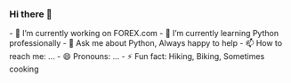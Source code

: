 ### Hi there 👋

<!--
**kasraheidarinezhad/kasraheidarinezhad** is a ✨ _special_ ✨ repository because its `README.md` (this file) appears on your GitHub profile.
Here are some ideas to get you started:
--!>

- 🔭 I’m currently working on FOREX.com


- 🌱 I’m currently learning Python professionally


- 💬 Ask me about Python, Always happy to help
- 📫 How to reach me: ...
- 😄 Pronouns: ...
- ⚡ Fun fact: Hiking, Biking, Sometimes cooking
